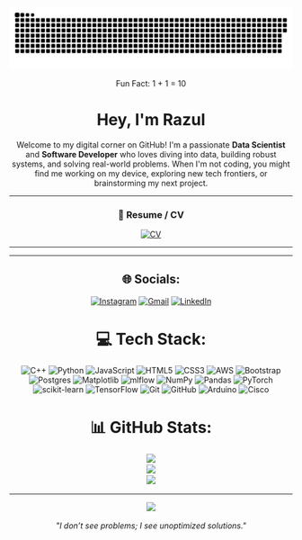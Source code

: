 <a href=#><img src="contributions.svg"></a>

<p align="center">Fun Fact:  1 + 1 = 10</p>
<h1 align="center">Hey, I'm Razul</h1>



<div style="text-align:center;"> 


Welcome to my digital corner on GitHub! I'm a passionate **Data Scientist** and **Software Developer** who loves diving into data, building robust systems, and solving real-world problems. When I'm not coding, you might find me working on my device, exploring new tech frontiers, or brainstorming my next project.

---

### 📄 Resume / CV
[![CV](https://img.shields.io/badge/View%20My%20CV-Click%20Here-blue?style=for-the-badge&logo=readthedocs)](https://drive.google.com/file/d/1OmdhGvtHyJJqwF3zwh1covyuKlbqNcSb/view?usp=drive_link)

<!-- CV-nin linkini yuxarıdakı hissədə "https://your-link.com" yerinə qoy -->

---


---

## 🌐 Socials:
[![Instagram](https://img.shields.io/badge/Instagram-%23E4405F.svg?logo=Instagram&logoColor=white)](https://instagram.com/@rasul.sadigli) [![Gmail](https://img.shields.io/badge/Gmail-333333?style=for-the-badge&logo=gmail&logoColor=red)](mailto:rasulsadigli1@gmail.com) [![LinkedIn](https://img.shields.io/badge/LinkedIn-0077B5?style=for-the-badge&logo=linkedin&logoColor=white)](https://www.linkedin.com/in/rasul-sadigli) 


# 💻 Tech Stack:
![C++](https://img.shields.io/badge/c-%2300599C.svg?style=for-the-badge&logo=c&logoColor=white)  ![Python](https://img.shields.io/badge/python-3670A0?style=for-the-badge&logo=python&logoColor=ffdd54) ![JavaScript](https://img.shields.io/badge/javascript-%23323330.svg?style=for-the-badge&logo=javascript&logoColor=%23F7DF1E) ![HTML5](https://img.shields.io/badge/html5-%23E34F26.svg?style=for-the-badge&logo=html5&logoColor=white) ![CSS3](https://img.shields.io/badge/css3-%231572B6.svg?style=for-the-badge&logo=css3&logoColor=white) ![AWS](https://img.shields.io/badge/AWS-%23FF9900.svg?style=for-the-badge&logo=amazon-aws&logoColor=white) ![Bootstrap](https://img.shields.io/badge/bootstrap-%238511FA.svg?style=for-the-badge&logo=bootstrap&logoColor=white) ![Postgres](https://img.shields.io/badge/postgres-%23316192.svg?style=for-the-badge&logo=postgresql&logoColor=white) ![Matplotlib](https://img.shields.io/badge/Matplotlib-%23ffffff.svg?style=for-the-badge&logo=Matplotlib&logoColor=black) ![mlflow](https://img.shields.io/badge/mlflow-%23d9ead3.svg?style=for-the-badge&logo=numpy&logoColor=blue) ![NumPy](https://img.shields.io/badge/numpy-%23013243.svg?style=for-the-badge&logo=numpy&logoColor=white) ![Pandas](https://img.shields.io/badge/pandas-%23150458.svg?style=for-the-badge&logo=pandas&logoColor=white) ![PyTorch](https://img.shields.io/badge/PyTorch-%23EE4C2C.svg?style=for-the-badge&logo=PyTorch&logoColor=white) ![scikit-learn](https://img.shields.io/badge/scikit--learn-%23F7931E.svg?style=for-the-badge&logo=scikit-learn&logoColor=white) ![TensorFlow](https://img.shields.io/badge/TensorFlow-%23FF6F00.svg?style=for-the-badge&logo=TensorFlow&logoColor=white) ![Git](https://img.shields.io/badge/git-%23F05033.svg?style=for-the-badge&logo=git&logoColor=white) ![GitHub](https://img.shields.io/badge/github-%23121011.svg?style=for-the-badge&logo=github&logoColor=white) ![Arduino](https://img.shields.io/badge/-Arduino-00979D?style=for-the-badge&logo=Arduino&logoColor=white) ![Cisco](https://img.shields.io/badge/cisco-%23049fd9.svg?style=for-the-badge&logo=cisco&logoColor=black)
# 📊 GitHub Stats:
![](https://github-readme-stats.vercel.app/api?username=razuldev&theme=shadow_red&hide_border=true&include_all_commits=true&count_private=true)<br/>
![](https://github-readme-streak-stats.herokuapp.com/?user=razuldev&theme=shadow_red&hide_border=true)<br/>
![](https://github-readme-stats.vercel.app/api/top-langs/?username=razuldev&theme=shadow_red&hide_border=true&include_all_commits=true&count_private=true&layout=compact)

---
[![](https://visitcount.itsvg.in/api?id=razuldev&icon=0&color=4)](https://visitcount.itsvg.in)

_"I don’t see problems; I see unoptimized solutions."_

<!-- https://gprm.itsvg.in-->


<!--
## 🌟 Goals for 2025
- 💼 **Land a dream job in AI/ML research**
- 🎓 **Apply for and ace my Master's program**
- 🏃‍♀️ **Break my personal marathon record**
- 📈 **Contribute to open-source projects**

-->

